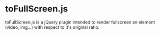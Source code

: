 # toFullScreen.js
toFullScreen.js is a jQuery plugin intended to render fullscreen an element (video, img...) with respect to it's original ratio.
